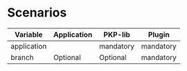 # Scenarios

| Variable    | Application | PKP-lib    | Plugin    |
|-------------|-------------|------------|-----------|
| application |             | mandatory  | mandatory |
| branch      | Optional    | Optional   | mandatory |


